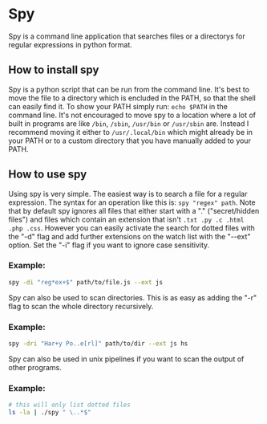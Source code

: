 # Spy
Spy is a command line application that searches files or a directorys for regular expressions in python format.

## How to install spy
Spy is a python script that can be run from the command line. It's best to move the file to a directory which is encluded in the PATH, so that the shell can easily find it. To show your PATH simply run: ```echo $PATH``` in the command line. It's not encouraged to move spy to a location where a lot of built in programs are like ```/bin```, ```/sbin```, ```/usr/bin``` or ```/usr/sbin``` are. Instead I recommend moving it either to ```/usr/.local/bin``` which might already be in your PATH or to a custom directory that you have manually added to your PATH. 

## How to use spy
Using spy is very simple. The easiest way is to search a file for a regular expression. The syntax for an operation like this is: ```spy "regex" path```. Note that by default spy ignores all files that either start with a "." ("secret/hidden files") and files which contain an extension that isn't ```.txt .py .c .html .php .css```. However you can easily activate the search for dotted files with the "-d" flag and add further extensions on the watch list with the "--ext" option. Set the "-i" flag if you want to ignore case sensitivity.

### Example:
```bash
spy -di "reg*ex+$" path/to/file.js --ext js
```

Spy can also be used to scan directories. This is as easy as adding the "-r" flag to scan the whole directory recursively.

### Example:
```bash
spy -dri "Har+y Po..e[rl]" path/to/dir --ext js hs
```

Spy can also be used in unix pipelines if you want to scan the output of other programs.

### Example:
```bash
# this will only list dotted files
ls -la | ./spy " \..*$"
```
